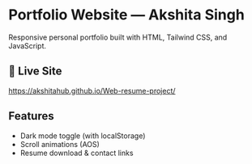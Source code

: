 # Portfolio Website — Akshita Singh

Responsive personal portfolio built with HTML, Tailwind CSS, and JavaScript.

## 🔗 Live Site
https://akshitahub.github.io/Web-resume-project/

## Features
- Dark mode toggle (with localStorage)
- Scroll animations (AOS)
- Resume download & contact links


